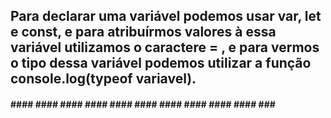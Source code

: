 ## Para declarar uma variável podemos usar var, let e const, e para atribuírmos valores à essa variável utilizamos o caractere = , e para vermos o tipo dessa variável podemos utilizar a função console.log(typeof variavel). 

#### #### #### #### #### #### #### #### #### #### #### ### #### 